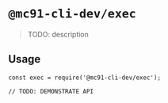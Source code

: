 # `@mc91-cli-dev/exec`

> TODO: description

## Usage

```
const exec = require('@mc91-cli-dev/exec');

// TODO: DEMONSTRATE API
```
